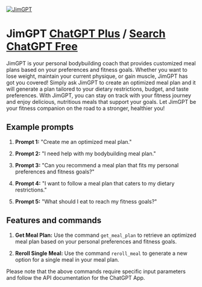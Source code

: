 
[![JimGPT](https://files.oaiusercontent.com/file-3R2M6H8xMoWAiKNXuxd1Ar1I?se=2123-10-16T21%3A41%3A36Z&sp=r&sv=2021-08-06&sr=b&rscc=max-age%3D31536000%2C%20immutable&rscd=attachment%3B%20filename%3DFrame%2520134.png&sig=rBxJENvAJEePatqX5SL3ywTJK6xrn/iv0MmTGG/VBEY%3D)](https://chat.openai.com/g/g-QQW3y45j7-jimgpt)

# JimGPT [ChatGPT Plus](https://chat.openai.com/g/g-QQW3y45j7-jimgpt) / [Search ChatGPT Free](https://gptcall.net/index.html#/?search=JimGPT)

JimGPT is your personal bodybuilding coach that provides customized meal plans based on your preferences and fitness goals. Whether you want to lose weight, maintain your current physique, or gain muscle, JimGPT has got you covered! Simply ask JimGPT to create an optimized meal plan and it will generate a plan tailored to your dietary restrictions, budget, and taste preferences. With JimGPT, you can stay on track with your fitness journey and enjoy delicious, nutritious meals that support your goals. Let JimGPT be your fitness companion on the road to a stronger, healthier you!

## Example prompts

1. **Prompt 1:** "Create me an optimized meal plan."

2. **Prompt 2:** "I need help with my bodybuilding meal plan."

3. **Prompt 3:** "Can you recommend a meal plan that fits my personal preferences and fitness goals?"

4. **Prompt 4:** "I want to follow a meal plan that caters to my dietary restrictions."

5. **Prompt 5:** "What should I eat to reach my fitness goals?"

## Features and commands

1. **Get Meal Plan:** Use the command `get_meal_plan` to retrieve an optimized meal plan based on your personal preferences and fitness goals.

2. **Reroll Single Meal:** Use the command `reroll_meal` to generate a new option for a single meal in your meal plan.

Please note that the above commands require specific input parameters and follow the API documentation for the ChatGPT App.


